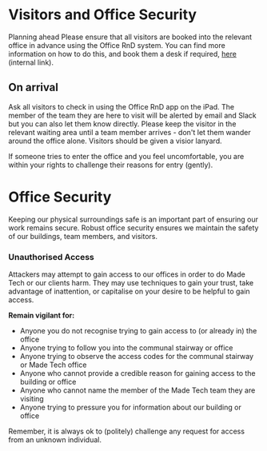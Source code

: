 # Visitors and Office Security

Planning ahead
Please ensure that all visitors are booked into the relevant office in advance using the Office RnD system. You can find more information on how to do this, and book them a desk if required, [here](https://docs.google.com/document/d/1wCGrHN-prrUt8RnyNux2MshCTQ36D_rvTKTeu1qJwMk/edit#) (internal link). 

## On arrival
Ask all visitors to check in using the Office RnD app on the iPad. The member of the team they are here to visit will be alerted by email and Slack but you can also let them know directly. Please keep the visitor in the relevant waiting area until a team member arrives - don't let them wander around the office alone.
Visitors should be given a visior lanyard.

If someone tries to enter the office and you feel uncomfortable, you are within your rights to challenge their reasons for entry (gently).

# Office Security
Keeping our physical surroundings safe is an important part of ensuring our work remains secure. Robust office security ensures we maintain the safety of our buildings, team members, and visitors.

### Unauthorised Access
Attackers may attempt to gain access to our offices in order to do Made Tech or our clients harm. They may use techniques to gain your trust, take advantage of inattention, or capitalise on your desire to be helpful to gain access.

**Remain vigilant for:**
- Anyone you do not recognise trying to gain access to (or already in) the office
- Anyone trying to follow you into the communal stairway or office
- Anyone trying to observe the access codes for the communal stairway or Made Tech office
- Anyone who cannot provide a credible reason for gaining access to the building or office
- Anyone who cannot name the member of the Made Tech team they are visiting
- Anyone trying to pressure you for information about our building or office

Remember, it is always ok to (politely) challenge any request for access from an unknown individual.
